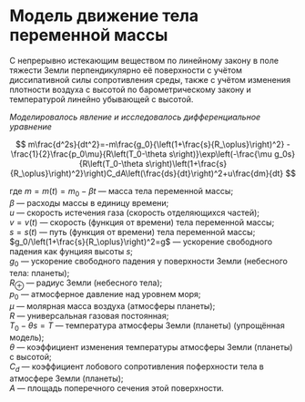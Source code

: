# Модель движение тела переменной массы

С непрерывно истекающим веществом по линейному закону в поле тяжести Земли перпендикулярно её поверхности с учётом диссипативной силы сопротивления среды, также с учётом изменения плотности воздуха с высотой по барометрическому закону и температурой линейно убывающей с высотой.

*Моделировалось явление и исследовалось дифференциальное уравнение*

$$ m\frac{d^2s}{dt^2}=-m\frac{g_0}{\left(1+\frac{s}{R_\oplus}\right)^2} - \frac{1}{2}\frac{p_0\mu}{R\left(T_0-\theta s\right)}\exp\left(-\frac{\mu g_0s}{R\left(T_0-\theta s\right)\left(1+\frac{s}{R_\oplus}\right)^2}\right)C_dA\left(\frac{ds}{dt}\right)^2+u\frac{dm}{dt} $$

где
$m=m(t)=m_0-\beta t$ — масса тела переменной массы;  
$\beta$ — расходы массы в единицу времени;  
$u$ — скорость истечения газа (скорость отделяющихся частей);  
$v=v(t)$ — скорость (функция от времени) тела переменной массы;  
$s=s(t)$ — путь (функция от времени) тела переменной массы;  
$g_0/\left(1+\frac{s}{R_\oplus}\right)^2=g$ — ускорение свободного падения как фунцияя высоты $s$;  
$g_0$ — ускорение свободного падения у поверхности Земли (небесного тела: планеты);  
$R_\oplus$ — радиус Земли (небесного тела);  
$p_0$ — атмосферное давление над уровнем моря;  
$\mu$ — молярная масса воздуха (атмосферы планеты);  
$R$ — универсальная газовая постоянная;  
$T_0-\theta s=T$ — температура атмосферы Земли (планеты) (упрощённая модель);  
$\theta$ — коэффициент изменения температуры атмосферы Земли (планеты) с высотой;  
$C_d$ — коэффициент лобового сопротивления поферхности тела в атмосфере Земли (планеты);  
$A$ — площадь поперечного сечения этой поверхности.  

